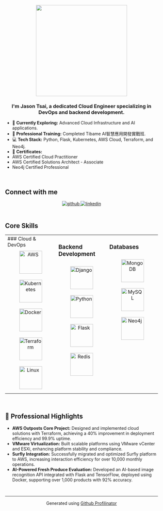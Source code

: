 <div align="center">
<img src="https://rishavanand.github.io/static/images/greetings.gif" align="center" height="" width="300" />
</div>  
  

### <div align="center">I'm Jason Tsai, a dedicated Cloud Engineer specializing in DevOps and backend development.  </div>  
  

- 🔭 **Currently Exploring:** Advanced Cloud Infrastructure and AI applications.  
- 🌱 **Professional Training:** Completed Tibame AI智慧應用開發實戰班.  
- 💻 **Tech Stack:** Python, Flask, Kubernetes, AWS Cloud, Terraform, and Neo4j.  
- 🌟 **Certificates:**  
- AWS Certified Cloud Practitioner  
- AWS Certified Solutions Architect - Associate  
- Neo4j Certified Professional  



<br/>  


## Connect with me  
<div align="center">
<a href="https://github.com/jasontsaicc" target="_blank">
<img src=https://img.shields.io/badge/github-%2324292e.svg?&style=for-the-badge&logo=github&logoColor=white alt=github style="margin-bottom: 5px;" />
</a>
<a href="https://linkedin.com/in/www.linkedin.com/in/jason-tsai-399796248" target="_blank">
<img src=https://img.shields.io/badge/linkedin-%231E77B5.svg?&style=for-the-badge&logo=linkedin&logoColor=white alt=linkedin style="margin-bottom: 5px;" />
</a>  
</div>  
  

<br/>  


##  Core Skills  
<table><tr><td valign="top" width="33%">
### Cloud & DevOps  
<div align="center">  
<a href="https://aws.amazon.com/" target="_blank"><img style="margin: 10px" src="https://profilinator.rishav.dev/skills-assets/amazonwebservices-original-wordmark.svg" alt="AWS" height="75" /></a>  
<a href="https://kubernetes.io/" target="_blank"><img style="margin: 10px" src="https://profilinator.rishav.dev/skills-assets/kubernetes-icon.svg" alt="Kubernetes" height="75" /></a>  
<a href="https://www.docker.com/" target="_blank"><img style="margin: 10px" src="https://profilinator.rishav.dev/skills-assets/docker-original-wordmark.svg" alt="Docker" height="75" /></a>  
<a href="https://www.terraform.io/" target="_blank"><img style="margin: 10px" src="https://profilinator.rishav.dev/skills-assets/terraformio-icon.svg" alt="Terraform" height="75" /></a>  
<a href="https://www.linux.org/" target="_blank"><img style="margin: 10px" src="https://profilinator.rishav.dev/skills-assets/linux-original.svg" alt="Linux" height="75" /></a>  
</div>

</td><td valign="top" width="33%">

### Backend Development  
<div align="center">  
<a href="https://www.djangoproject.com/" target="_blank"><img style="margin: 10px" src="https://profilinator.rishav.dev/skills-assets/django-original.svg" alt="Django" height="75" /></a>  
<a href="https://www.python.org/" target="_blank"><img style="margin: 10px" src="https://profilinator.rishav.dev/skills-assets/python-original.svg" alt="Python" height="75" /></a>  
<a href="https://flask.palletsprojects.com/" target="_blank"><img style="margin: 10px" src="https://profilinator.rishav.dev/skills-assets/flask.png" alt="Flask" height="75" /></a>  
<a href="https://redis.io/" target="_blank"><img style="margin: 10px" src="https://profilinator.rishav.dev/skills-assets/redis-original-wordmark.svg" alt="Redis" height="75" /></a>  
</div>

</td><td valign="top" width="33%">

### Databases  
<div align="center">  
<a href="https://www.mongodb.com/" target="_blank"><img style="margin: 10px" src="https://profilinator.rishav.dev/skills-assets/mongodb-original-wordmark.svg" alt="MongoDB" height="75" /></a>  
<a href="https://www.mysql.com/" target="_blank"><img style="margin: 10px" src="https://profilinator.rishav.dev/skills-assets/mysql-original-wordmark.svg" alt="MySQL" height="75" /></a>  
<a href="https://neo4j.com/" target="_blank"><img style="margin: 10px" src="https://profilinator.rishav.dev/skills-assets/neo4j-logo.svg" alt="Neo4j" height="75" /></a>  
</div>

</td></tr></table>  

<br/>

## 🌟 Professional Highlights  
- **AWS Outposts Core Project:** Designed and implemented cloud solutions with Terraform, achieving a 40% improvement in deployment efficiency and 99.9% uptime.  
- **VMware Virtualization:** Built scalable platforms using VMware vCenter and ESXi, enhancing platform stability and compliance.  
- **Surfly Integration:** Successfully migrated and optimized Surfly platform to AWS, increasing interaction efficiency for over 10,000 monthly operations.  
- **AI-Powered Fresh Produce Evaluation:** Developed an AI-based image recognition API integrated with Flask and TensorFlow, deployed using Docker, supporting over 1,000 products with 92% accuracy.  



</td></tr></table>  

<br/>  





----
<div align="center">Generated using <a href="https://profilinator.rishav.dev/" target="_blank">Github Profilinator</a></div>
